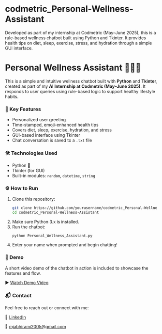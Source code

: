 # codmetric_Personal-Wellness-Assistant
Developed as part of my internship at Codmetric (May–June 2025), this is a rule-based wellness chatbot built using Python and Tkinter. It provides health tips on diet, sleep, exercise, stress, and hydration through a simple GUI interface.

# Personal Wellness Assistant 💬🧘‍♀️

This is a simple and intuitive wellness chatbot built with **Python** and **Tkinter**, created as part of my **AI Internship at Codmetric (May–June 2025)**. It responds to user queries using rule-based logic to support healthy lifestyle habits.

### 🧠 Key Features

- Personalized user greeting  
- Time-stamped, emoji-enhanced health tips  
- Covers diet, sleep, exercise, hydration, and stress  
- GUI-based interface using Tkinter  
- Chat conversation is saved to a `.txt` file  

### 🛠️ Technologies Used

- Python 🐍  
- Tkinter (for GUI)  
- Built-in modules: `random`, `datetime`, `string`

### ⚙️ How to Run

1. Clone this repository:
   ```bash
   git clone https://github.com/yourusername/codmetric_Personal-Wellness-Assistant.git
   cd codmetric_Personal-Wellness-Assistant
2. Make sure Python 3.x is installed.
3. Run the chatbot:
   ```bash
   python Personal_Wellness_Assistant.py
4. Enter your name when prompted and begin chatting!

### 🎥 Demo

A short video demo of the chatbot in action is included to showcase the features and flow.

▶️ [Watch Demo Video](Task1_codmetric.mp4)

### 📬 Contact

Feel free to reach out or connect with me:

🔗 [LinkedIn](https://www.linkedin.com/in/abhirami-mj)

📧 mjabhirami2005@gmail.com
